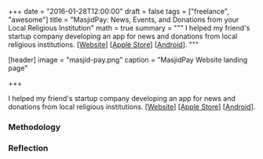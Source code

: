 +++
date = "2016-01-28T12:00:00"
draft = false
tags = ["freelance", "awesome"]
title = "MasjidPay: News, Events, and Donations from your Local Religious Institution"
math = true
summary = """
I helped my friend's startup company developing an app for news and donations from local religious institutions. [[Website](https://masjidpay.com/)] [[Apple Store](https://itunes.apple.com/us/app/masjidpay/id1109868571?mt=8)] [[Android](https://play.google.com/store/apps/details?id=com.abangfadli.masjidpay&hl=en)].
"""

[header]
image = "masjid-pay.png"
caption = "MasjidPay Website landing page"

+++

I helped my friend's startup company developing an app for news and donations from local religious institutions. [[Website](https://masjidpay.com/)] [[Apple Store](https://itunes.apple.com/us/app/masjidpay/id1109868571?mt=8)] [[Android](https://play.google.com/store/apps/details?id=com.abangfadli.masjidpay&hl=en)].

### Methodology

### Reflection
